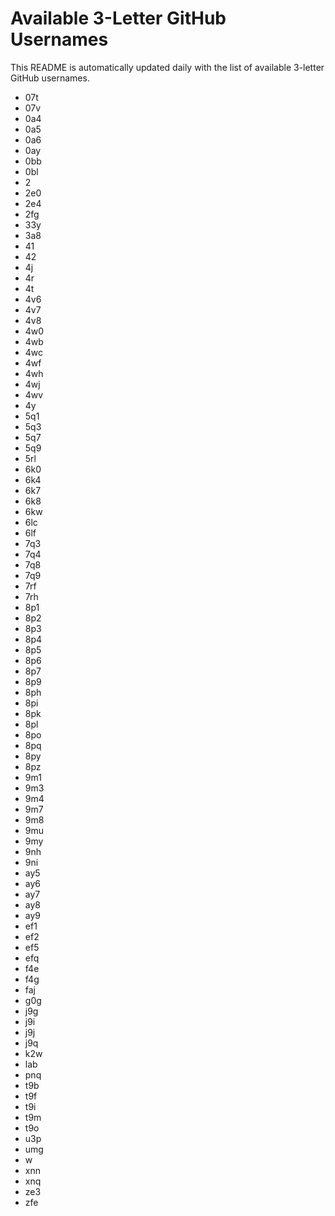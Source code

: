 # Available 3-Letter GitHub Usernames

This README is automatically updated daily with the list of available 3-letter GitHub usernames.

- 07t
- 07v
- 0a4
- 0a5
- 0a6
- 0ay
- 0bb
- 0bl
- 2
- 2e0
- 2e4
- 2fg
- 33y
- 3a8
- 41
- 42
- 4j
- 4r
- 4t
- 4v6
- 4v7
- 4v8
- 4w0
- 4wb
- 4wc
- 4wf
- 4wh
- 4wj
- 4wv
- 4y
- 5q1
- 5q3
- 5q7
- 5q9
- 5rl
- 6k0
- 6k4
- 6k7
- 6k8
- 6kw
- 6lc
- 6lf
- 7q3
- 7q4
- 7q8
- 7q9
- 7rf
- 7rh
- 8p1
- 8p2
- 8p3
- 8p4
- 8p5
- 8p6
- 8p7
- 8p9
- 8ph
- 8pi
- 8pk
- 8pl
- 8po
- 8pq
- 8py
- 8pz
- 9m1
- 9m3
- 9m4
- 9m7
- 9m8
- 9mu
- 9my
- 9nh
- 9ni
- ay5
- ay6
- ay7
- ay8
- ay9
- ef1
- ef2
- ef5
- efq
- f4e
- f4g
- faj
- g0g
- j9g
- j9i
- j9j
- j9q
- k2w
- lab
- pnq
- t9b
- t9f
- t9i
- t9m
- t9o
- u3p
- umg
- w
- xnn
- xnq
- ze3
- zfe
